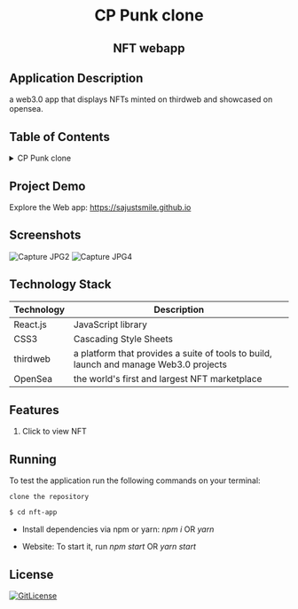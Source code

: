 <!-- PROJECT TITLE -->
  <h1 align="center">CP Punk clone</h1>
 <h2 2 align="center">
    NFT webapp
    <br />
    </h2>

## Application Description

a web3.0 app that displays NFTs minted on thirdweb and showcased on opensea.

## Table of Contents

<details>
<summary>CP Punk clone</summary>

- [Application Description](#application-description)
- [Table of Contents](#table-of-contents)
- [Screenshots](#screenshots)
- [Technology Stack](#technology-stack)
- [Features](#features)
- [Running](#running)
- [License](#license)

</details>

## Project Demo

Explore the Web app: https://sajustsmile.github.io

## Screenshots

![Capture JPG2](https://user-images.githubusercontent.com/19821445/157583545-2007be01-b47f-47f0-953f-a219121f5e3b.JPG)
![Capture JPG4](https://user-images.githubusercontent.com/19821445/157583660-465d3d40-e852-4884-849f-b06da06164be.JPG)

## Technology Stack

| Technology | Description                                                                           |
| ---------- | ------------------------------------------------------------------------------------- |
| React.js   | JavaScript library                                                                    |
| CSS3       | Cascading Style Sheets                                                                |
| thirdweb   | a platform that provides a suite of tools to build, launch and manage Web3.0 projects |
| OpenSea    | the world's first and largest NFT marketplace                                         |

## Features

1. Click to view NFT

## Running

To test the application run the following commands on your terminal:

```
clone the repository
```

```bash
$ cd nft-app
```

- Install dependencies via npm or yarn: _npm i_ OR _yarn_

- Website: To start it, run _npm start_ OR _yarn start_

## License

[![GitLicense](https://gitlicense.com/badge/sajustsmile/sajustsmile.github.io)](https://github.com/sajustsmile/NFT-app/blob/main/LICENSE)
